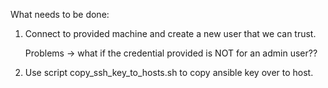 What needs to be done: 

1. Connect to provided machine and create a new user that we can trust. 

    Problems -> what if the credential provided is NOT for an admin user?? 

2. Use script copy_ssh_key_to_hosts.sh to copy ansible key over to host. 